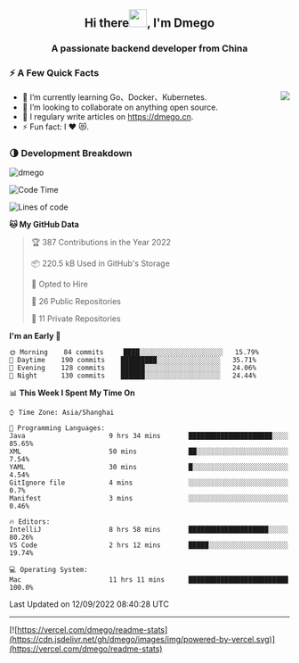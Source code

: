 <h2 align="center">Hi there<img src="https://cdn.jsdelivr.net/gh/dmego/images/img/Hi.gif" height="32" />, I'm Dmego </h2>
<h3 align="center">A passionate backend developer from China</h3>

### ⚡️ A Few Quick Facts

<img align="right" src="https://readme-stats-dmego.vercel.app/api?username=dmego&show_icons=true&icon_color=1573B3&hide_title=true&text_color=718096&bg_color=00000000&hide_border=true"/>

<ul>
    <li> 🌱 I’m currently learning Go、Docker、Kubernetes.</li>
    <li> 👯 I’m looking to collaborate on anything open source.</li>
    <li> 📝 I regulary write articles on <a href="https://dmego.cn">https://dmego.cn</a>.</li>
    <li> ⚡ Fun fact: I ❤️ 😻.</li>
</ul>

### 🌗 Development Breakdown

<img src="https://komarev.com/ghpvc/?username=dmego" alt="dmego" />

<!--START_SECTION:waka-->
![Code Time](http://img.shields.io/badge/Code%20Time-1%2C729%20hrs%2013%20mins-blue)

![Lines of code](https://img.shields.io/badge/From%20Hello%20World%20I%27ve%20Written-237%20Thousand%20lines%20of%20code-blue)

**🐱 My GitHub Data** 

> 🏆 387 Contributions in the Year 2022
 > 
> 📦 220.5 kB Used in GitHub's Storage 
 > 
> 💼 Opted to Hire
 > 
> 📜 26 Public Repositories 
 > 
> 🔑 11 Private Repositories  
 > 
**I'm an Early 🐤** 

```text
🌞 Morning    84 commits     ████░░░░░░░░░░░░░░░░░░░░░   15.79% 
🌆 Daytime    190 commits    █████████░░░░░░░░░░░░░░░░   35.71% 
🌃 Evening    128 commits    ██████░░░░░░░░░░░░░░░░░░░   24.06% 
🌙 Night      130 commits    ██████░░░░░░░░░░░░░░░░░░░   24.44%

```


📊 **This Week I Spent My Time On** 

```text
⌚︎ Time Zone: Asia/Shanghai

💬 Programming Languages: 
Java                     9 hrs 34 mins       █████████████████████░░░░   85.65% 
XML                      50 mins             ██░░░░░░░░░░░░░░░░░░░░░░░   7.54% 
YAML                     30 mins             █░░░░░░░░░░░░░░░░░░░░░░░░   4.54% 
GitIgnore file           4 mins              ░░░░░░░░░░░░░░░░░░░░░░░░░   0.7% 
Manifest                 3 mins              ░░░░░░░░░░░░░░░░░░░░░░░░░   0.46%

🔥 Editors: 
IntelliJ                 8 hrs 58 mins       ████████████████████░░░░░   80.26% 
VS Code                  2 hrs 12 mins       █████░░░░░░░░░░░░░░░░░░░░   19.74%

💻 Operating System: 
Mac                      11 hrs 11 mins      █████████████████████████   100.0%

```


 Last Updated on 12/09/2022 08:40:28 UTC
<!--END_SECTION:waka-->

---

[![https://vercel.com/dmego/readme-stats](https://cdn.jsdelivr.net/gh/dmego/images/img/powered-by-vercel.svg)](https://vercel.com/dmego/readme-stats)

